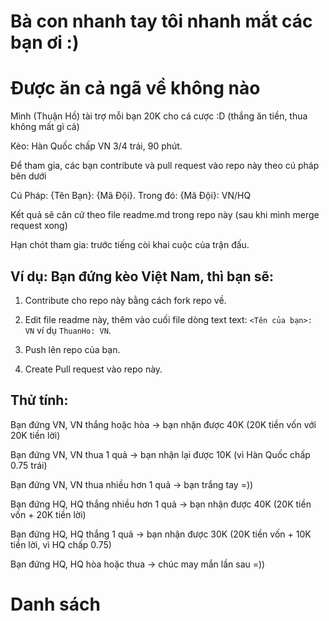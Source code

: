 # Bà con nhanh tay tôi nhanh mắt các bạn ơi :) 
# Được ăn cả ngã về không nào

Mình (Thuận Hồ) tài trợ mỗi bạn 20K cho cá cược :D (thắng ăn tiền, thua không mất gì cả)

Kèo: Hàn Quốc chấp VN 3/4 trái, 90 phút.

Để tham gia, các bạn contribute và pull request vào repo này theo cú pháp bên dưới

Cú Pháp: {Tên Bạn}: {Mã Đội}. Trong đó: {Mã Đội}: VN/HQ

Kết quả sẽ căn cứ theo file readme.md trong repo này (sau khi mình merge request xong)

Hạn chót tham gia: trước tiếng còi khai cuộc của trận đấu.

## Ví dụ: Bạn đứng kèo Việt Nam, thì bạn sẽ:

1. Contribute cho repo này bằng cách fork repo về.

2. Edit file readme này, thêm vào cuối file dòng text text: `<Tên của bạn>: VN` ví dụ `ThuanHo: VN`.

3. Push lên repo của bạn.

4. Create Pull request vào repo này.

## Thử tính:

Bạn đứng VN, VN thắng hoặc hòa -> bạn nhận được 40K (20K tiền vốn với 20K tiền lời)

Bạn đứng VN, VN thua 1 quả -> bạn nhận lại được 10K (vì Hàn Quốc chấp 0.75 trái)

Bạn đứng VN, VN thua nhiều hơn 1 quả -> bạn trắng tay =))


Bạn đứng HQ, HQ thắng nhiều hơn 1 quả -> bạn nhận được 40K (20K tiền vốn + 20K tiền lời)

Bạn đứng HQ, HQ thắng 1 quả -> bạn nhận được 30K (20K tiền vốn + 10K tiền lời, vì HQ chấp 0.75)

Bạn đứng HQ, HQ hòa hoặc thua -> chúc may mắn lần sau =))

# Danh sách
